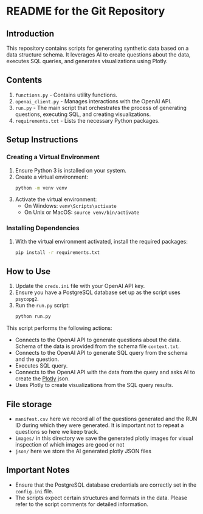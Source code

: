 
# README for the Git Repository

## Introduction
This repository contains scripts for generating synthetic data based on a data structure schema. It leverages AI to create questions about the data, executes SQL queries, and generates visualizations using Plotly.

## Contents
1. `functions.py` - Contains utility functions.
2. `openai_client.py` - Manages interactions with the OpenAI API.
3. `run.py` - The main script that orchestrates the process of generating questions, executing SQL, and creating visualizations.
4. `requirements.txt` - Lists the necessary Python packages.

## Setup Instructions

### Creating a Virtual Environment
1. Ensure Python 3 is installed on your system.
2. Create a virtual environment:
   ```bash
   python -m venv venv
   ```
3. Activate the virtual environment:
    - On Windows: `venv\Scripts\activate`
    - On Unix or MacOS: `source venv/bin/activate`

### Installing Dependencies
1. With the virtual environment activated, install the required packages:
   ```bash
   pip install -r requirements.txt
   ```

## How to Use

1. Update the `creds.ini` file with your OpenAI API key.
2. Ensure you have a PostgreSQL database set up as the script uses `psycopg2`.
3. Run the `run.py` script:
   ```bash
   python run.py
   ```
This script performs the following actions:
- Connects to the OpenAI API to generate questions about the data. Schema of the data is provided from the schema file `context.txt`.
- Connects to the OpenAI API to generate SQL query from the schema and the question.
- Executes SQL query.
- Connects to the OpenAI API with the data from the query and asks AI to create the [Plotly](https://plotly.com/) json. 
- Uses Plotly to create visualizations from the SQL query results.

## File storage
- `manifest.csv` here we record all of the questions generated and the RUN ID during which they were generated. It is important not to repeat a questions so here we keep track.
- `images/` in this directory we save the generated plotly images for visual inspection of which images are good or not
- `json/` here we store the AI generated plotly JSON files

## Important Notes
- Ensure that the PostgreSQL database credentials are correctly set in the `config.ini` file.
- The scripts expect certain structures and formats in the data. Please refer to the script comments for detailed information.

